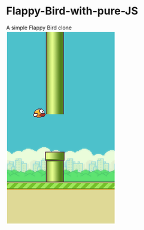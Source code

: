 # Flappy-Bird-with-pure-JS
A simple Flappy Bird clone<br>
<img src="./Capture.PNG"><br>

<!-- Thanks to ytb Lập trình Viên TV -->
